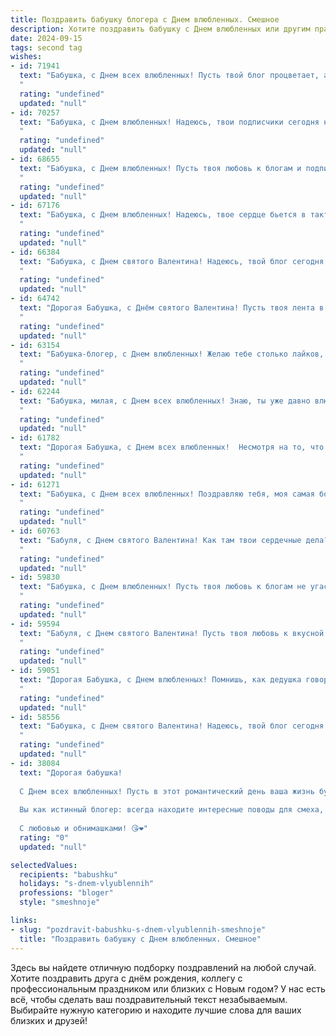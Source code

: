 ```yaml
---
title: Поздравить бабушку блогера с Днем влюбленных. Смешное
description: Хотите поздравить бабушку с Днем влюбленных или другим праздником? Наш ИИ создаст незабываемое поздравление, а вы обязательно выделитесь среди других.  
date: 2024-09-15
tags: second tag
wishes:
- id: 71941
  text: "Бабушка, с Днем всех влюбленных! Пусть твой блог процветает, а лайки сыплются как снежный ком! Только помни, что настоящая любовь – это не просто подписчики, а здоровые внуки, которые приносят тебе вкусные пирожки! 😉
  "
  rating: "undefined"
  updated: "null"
- id: 70257
  text: "Бабушка, с Днем влюбленных! Надеюсь, твои подписчики сегодня не закидают тебя сердечками, как ты закидываешь нас вкусными пирожками! 💖😋
  "
  rating: "undefined"
  updated: "null"
- id: 68655
  text: "Бабушка, с Днем влюбленных! Пусть твоя любовь к блогам и подписчикам будет вечной, а лайки сыплются на тебя как снег в декабре! 😉
  "
  rating: "undefined"
  updated: "null"
- id: 67176
  text: "Бабушка, с Днем влюбленных! Надеюсь, твое сердце бьется в такт с TikTok-треками, а твоя лента наполнена только милыми котиками! Пусть любовь и лайки преследуют тебя по пятам! 🎉❤️
  "
  rating: "undefined"
  updated: "null"
- id: 66384
  text: "Бабушка, с Днем святого Валентина! Надеюсь, твой блог сегодня полон романтики и лайков. Пусть твой контент всегда будет таким же ярким и запоминающимся, как твоё сердце ❤️
  "
  rating: "undefined"
  updated: "null"
- id: 64742
  text: "Дорогая Бабушка, с Днём святого Валентина! Пусть твоя лента в блоге пестрит сердечками, лайками и комментариями от влюблённых подписчиков! 😜❤️
  "
  rating: "undefined"
  updated: "null"
- id: 63154
  text: "Бабушка-блогер, с Днем влюбленных! Желаю тебе столько лайков, сколько морщин на лице, и чтобы все твои рецепты были вирусными! ❤️👵🏽💻
  "
  rating: "undefined"
  updated: "null"
- id: 62244
  text: "Бабушка, милая, с Днем всех влюбленных! Знаю, ты уже давно влюблена - в своих внуков!  Ты ведь наш главный блогер по рецептам счастья, а любовь - это самый главный ингредиент! 😜❤️
  "
  rating: "undefined"
  updated: "null"
- id: 61782
  text: "Дорогая Бабушка, с Днем всех влюбленных!  Несмотря на то, что твои главные \"влюбленные\" - это, конечно же, твои подписчики, я надеюсь, что ты найдешь время и для себя любимой! Пусть твой день будет наполнен лайками, комментариями и, конечно же, вкусной едой, ведь все знают, что ты - настоящая королева блога! 😉😍
  "
  rating: "undefined"
  updated: "null"
- id: 61271
  text: "Бабушка, с Днем всех влюбленных! Поздравляю тебя, моя самая большая любовь в блоге! Пусть твоя подписная аудитория будет полна сердечек, а комментарии – только от любимых внучат (и, конечно, от нас!).
  "
  rating: "undefined"
  updated: "null"
- id: 60763
  text: "Бабуля, с Днем святого Валентина! Как там твои сердечные дела? Надеюсь, ты не забыла про лайки и комментарии под своими любовными постами в блоге. 😉❤️
  "
  rating: "undefined"
  updated: "null"
- id: 59830
  text: "Бабушка, с Днем влюбленных! Пусть твоя любовь к блогам не угасает, а количество подписчиков растет как на дрожжах! 🤪❤️
  "
  rating: "undefined"
  updated: "null"
- id: 59594
  text: "Бабуля, с Днем святого Валентина! Пусть твоя любовь к вкусной еде и внукам будет безгранична, как твой блогерский талант! ❤️
  "
  rating: "undefined"
  updated: "null"
- id: 59051
  text: "Дорогая Бабушка, с Днем влюбленных! Помнишь, как дедушка говорил: \"Любовь - это как блог, нужно постоянно вкладывать душу и обновлять контент\"?  Пусть в твоей жизни всегда будет много лайков, репостов и новых подписчиков!
  "
  rating: "undefined"
  updated: "null"
- id: 58556
  text: "Бабушка, с Днем святого Валентина! Надеюсь, твой блог сегодня полон сердечек, а твоя аудитория просто тает от твоих видео о рецептах любви! 😉
  "
  rating: "undefined"
  updated: "null"
- id: 38084
  text: "Дорогая бабушка!
  
  С Днем всех влюбленных! Пусть в этот романтический день ваша жизнь будет такой же яркой, как ваш ведерко с помидорами на грядке и сладкой, как мамины пирожки! Ведь даже у кухонной утвари есть свои «фишки», а у вас, дорогая, есть оба – и мудрость, и юмор!
  
  Вы как истинный блогер: всегда находите интересные поводы для смеха, даже в самом обычном! Пусть ваши влюбленные «подписчики» — вся семья — радуются вашим шуткам и любви! Желаю вам найти того единственного… кто сможет на всех ваших постах поставить \"лайк\"!
  
  С любовью и обнимашками! 😘❤️"
  rating: "0"
  updated: "null"

selectedValues:
  recipients: "babushku"
  holidays: "s-dnem-vlyublennih"
  professions: "bloger"
  style: "smeshnoje"

links:
- slug: "pozdravit-babushku-s-dnem-vlyublennih-smeshnoje"
  title: "Поздравить бабушку с Днем влюбленных. Смешное"
---
```


Здесь вы найдете отличную подборку поздравлений на любой случай. 
Хотите поздравить друга с днём рождения, коллегу с профессиональным праздником или близких с Новым годом? У нас есть всё, чтобы сделать ваш поздравительный текст незабываемым. Выбирайте нужную категорию и находите лучшие слова для ваших близких и друзей!
